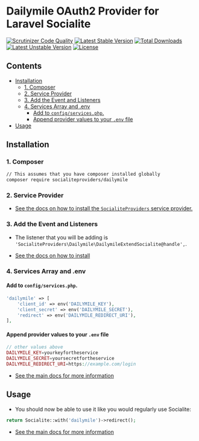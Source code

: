 # Dailymile OAuth2 Provider for Laravel Socialite

[![Scrutinizer Code Quality](https://img.shields.io/scrutinizer/g/SocialiteProviders/Dailymile.svg?style=flat-square)](https://scrutinizer-ci.com/g/SocialiteProviders/Dailymile/?branch=master)
[![Latest Stable Version](https://img.shields.io/packagist/v/socialiteproviders/dailymile.svg?style=flat-square)](https://packagist.org/packages/socialiteproviders/dailymile)
[![Total Downloads](https://img.shields.io/packagist/dt/socialiteproviders/dailymile.svg?style=flat-square)](https://packagist.org/packages/socialiteproviders/dailymile)
[![Latest Unstable Version](https://img.shields.io/packagist/vpre/socialiteproviders/dailymile.svg?style=flat-square)](https://packagist.org/packages/socialiteproviders/dailymile)
[![License](https://img.shields.io/packagist/l/socialiteproviders/dailymile.svg?style=flat-square)](https://packagist.org/packages/socialiteproviders/dailymile)

<!-- START doctoc generated TOC please keep comment here to allow auto update -->
<!-- DON'T EDIT THIS SECTION, INSTEAD RE-RUN doctoc TO UPDATE -->
## Contents

- [Installation](#installation)
  - [1. Composer](#1-composer)
  - [2. Service Provider](#2-service-provider)
  - [3. Add the Event and Listeners](#3-add-the-event-and-listeners)
  - [4. Services Array and .env](#4-services-array-and-env)
    - [Add to `config/services.php`.](#add-to-configservicesphp)
    - [Append provider values to your `.env` file](#append-provider-values-to-your-env-file)
- [Usage](#usage)

<!-- END doctoc generated TOC please keep comment here to allow auto update -->


## Installation

### 1. Composer

```bash
// This assumes that you have composer installed globally
composer require socialiteproviders/dailymile
```

### 2. Service Provider

* [See the docs on how to install the `SocialiteProviders` service provider.](https://github.com/SocialiteProviders/Manager#2-service-provider)


### 3. Add the Event and Listeners

* The listener that you will be adding is `'SocialiteProviders\Dailymile\DailymileExtendSocialite@handle',`.

* [See the docs on how to install](https://github.com/SocialiteProviders/Manager#3-add-the-event-and-listeners)

### 4. Services Array and .env

#### Add to `config/services.php`.

```php
'dailymile' => [
    'client_id' => env('DAILYMILE_KEY'),
    'client_secret' => env('DAILYMILE_SECRET'),
    'redirect' => env('DAILYMILE_REDIRECT_URI'),
],
```

#### Append provider values to your `.env` file

```php
// other values above
DAILYMILE_KEY=yourkeyfortheservice
DAILYMILE_SECRET=yoursecretfortheservice
DAILYMILE_REDIRECT_URI=https://example.com/login
```

* [See the main docs for more information](https://github.com/SocialiteProviders/Manager#4-services-array-and-env)


## Usage

* You should now be able to use it like you would regularly use Socialite:

```php
return Socialite::with('dailymile')->redirect();
```

* [See the main docs for more information](https://github.com/SocialiteProviders/Manager#usage)
